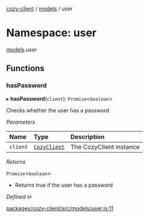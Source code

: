 [cozy-client](../README.md) / [models](models.md) / user

# Namespace: user

[models](models.md).user

## Functions

### hasPassword

▸ **hasPassword**(`client`): `Promise`<`boolean`>

Checks whether the user has a password

*Parameters*

| Name | Type | Description |
| :------ | :------ | :------ |
| `client` | [`CozyClient`](../classes/CozyClient.md) | The CozyClient instance |

*Returns*

`Promise`<`boolean`>

*   Returns true if the user has a password

*Defined in*

[packages/cozy-client/src/models/user.js:11](https://github.com/cozy/cozy-client/blob/master/packages/cozy-client/src/models/user.js#L11)
